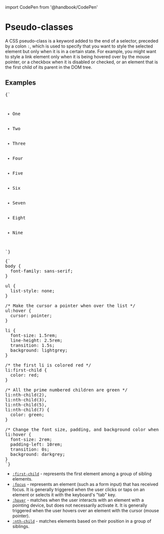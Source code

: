 import CodePen from '@handbook/CodePen'

# Pseudo-classes

A CSS pseudo-class is a keyword added to the end of a selector, preceded by a colon `:`, which is used to specify that you want to style the selected element but only when it is in a certain state. For example, you might want to style a link element only when it is being hovered over by the mouse pointer, or a checkbox when it is disabled or checked, or an element that is the first child of its parent in the DOM tree.

## Examples

<CodePen>

<pre data-lang='html'>
{`
<ul>
  <li>One</li>
  <li>Two</li>
  <li>Three</li>
  <li>Four</li>
  <li>Five</li>
  <li>Six</li>
  <li>Seven</li>
  <li>Eight</li>
  <li>Nine</li>
</ul>
`}
</pre>

<pre data-lang='css'>
{`
body {
  font-family: sans-serif;
}

ul {
  list-style: none;
}

/* Make the cursor a pointer when over the list */
ul:hover {
  cursor: pointer;  
}

li {
  font-size: 1.5rem;
  line-height: 2.5rem;
  transition: 1.5s;
  background: lightgrey;
}

/* the first li is colored red */
li:first-child {
  color: red;
}

/* All the prime numbered children are green */
li:nth-child(2),
li:nth-child(3),
li:nth-child(5),
li:nth-child(7) {
  color: green;
}

/* Change the font size, padding, and background color when hovered */
li:hover {
  font-size: 2rem;
  padding-left: 10rem;
  transition: 0s;
  background: darkgrey;
}
`}
</pre>

- [`:first-child`](https://developer.mozilla.org/en-US/docs/Web/CSS/:first-child) - represents the first element among a group of sibling elements.
- [`:focus`](https://developer.mozilla.org/en-US/docs/Web/CSS/:focus) - represents an element (such as a form input) that has received focus. It is generally triggered when the user clicks or taps on an element or selects it with the keyboard's "tab" key.
- [`:hover`](https://developer.mozilla.org/en-US/docs/Web/CSS/:hover) - matches when the user interacts with an element with a pointing device, but does not necessarily activate it. It is generally triggered when the user hovers over an element with the cursor (mouse pointer).
- [`:nth-child`](https://developer.mozilla.org/en-US/docs/Web/CSS/:nth-child) - matches elements based on their position in a group of siblings.

</CodePen>
